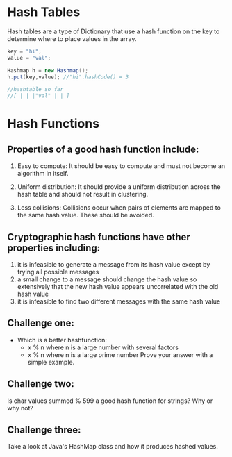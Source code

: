 # Hash Tables
Hash tables are a type of Dictionary that use a hash function on the key to determine where to place values in the array.
```java
key = "hi";
value = "val";

Hashmap h = new Hashmap();
h.put(key,value); //"hi".hashCode() = 3

//hashtable so far
//[ | | |"val" | | ]
```
# Hash Functions
## Properties of a good hash function include:
1. Easy to compute: It should be easy to compute and must not become an algorithm in itself.

2. Uniform distribution: It should provide a uniform distribution across the hash table and should not result in clustering.

3. Less collisions: Collisions occur when pairs of elements are mapped to the same hash value. These should be avoided.

## Cryptographic hash functions have other properties including: 
1. it is infeasible to generate a message from its hash value except by trying all possible messages
2. a small change to a message should change the hash value so extensively that the new hash value appears uncorrelated with the old hash value
3. it is infeasible to find two different messages with the same hash value

## Challenge one:
* Which is a better hashfunction: 
  * x % n where n is a large number with several factors
  * x % n where n is a large prime number
Prove your answer with a simple example.

## Challenge two:
Is char values summed % 599 a good hash function for strings? Why or why not?

## Challenge three:
Take a look at Java's HashMap class and how it produces hashed values.



